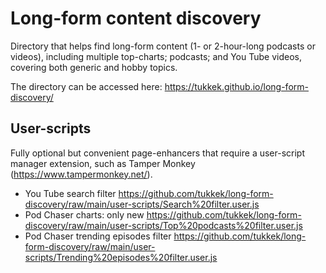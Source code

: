 # Long-form content discovery

Directory that helps find long-form content (1- or 2-hour-long podcasts or videos), including multiple top-charts; podcasts; and You Tube videos, covering both generic and hobby topics.

The directory can be accessed here: https://tukkek.github.io/long-form-discovery/

## User-scripts

Fully optional but convenient page-enhancers that require a user-script manager extension, such as Tamper Monkey (https://www.tampermonkey.net/).

- You Tube search filter https://github.com/tukkek/long-form-discovery/raw/main/user-scripts/Search%20filter.user.js
- Pod Chaser charts: only new https://github.com/tukkek/long-form-discovery/raw/main/user-scripts/Top%20podcasts%20filter.user.js
- Pod Chaser trending episodes filter https://github.com/tukkek/long-form-discovery/raw/main/user-scripts/Trending%20episodes%20filter.user.js
